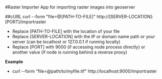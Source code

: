 #Raster Importer
App for importing raster images into geoserver

##cURL
    curl --form "file=@[PATH-TO-FILE]" http://[SERVER-LOCATION]:[PORT]/importraster
* Replace [PATH-TO-FILE] with the location of your file
* Replace [SERVER-LOCATION] with the IP or domain name path or your server (can be localhost or 127.0.0.1 if running locally)
* Replace [PORT] with 9000 (if accessing node process directly) or another value (if node is running behind a reverse proxy)

**Example**
*    curl --form "file=@path/to/myfile.tif" http://localhost:9000/importraster